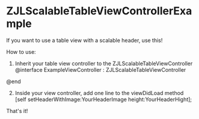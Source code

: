 # ZJLScalableTableViewControllerExample
If you want to use a table view with a scalable header, use this!

How to use:  
1. Inherit your table view controller to the ZJLScalableTableViewController  
@interface ExampleViewController : ZJLScalableTableViewController  

@end  

2. Inside your view controller, add one line to the viewDidLoad method  
[self setHeaderWithImage:YourHeaderImage height:YourHeaderHight];  

That's it!
